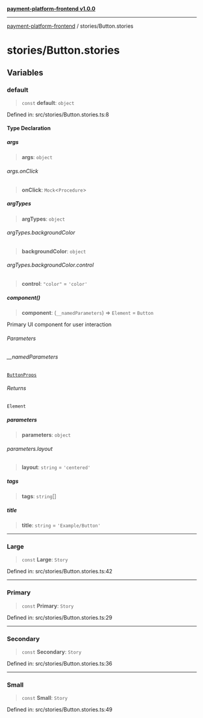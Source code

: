 [**payment-platform-frontend v1.0.0**](../README.md)

***

[payment-platform-frontend](../README.md) / stories/Button.stories

# stories/Button.stories

## Variables

### default

> `const` **default**: `object`

Defined in: src/stories/Button.stories.ts:8

#### Type Declaration

##### args

> **args**: `object`

###### args.onClick

> **onClick**: `Mock`\<`Procedure`\>

##### argTypes

> **argTypes**: `object`

###### argTypes.backgroundColor

> **backgroundColor**: `object`

###### argTypes.backgroundColor.control

> **control**: `"color"` = `'color'`

##### component()

> **component**: (`__namedParameters`) => `Element` = `Button`

Primary UI component for user interaction

###### Parameters

###### \_\_namedParameters

[`ButtonProps`](Button.md#buttonprops)

###### Returns

`Element`

##### parameters

> **parameters**: `object`

###### parameters.layout

> **layout**: `string` = `'centered'`

##### tags

> **tags**: `string`[]

##### title

> **title**: `string` = `'Example/Button'`

***

### Large

> `const` **Large**: `Story`

Defined in: src/stories/Button.stories.ts:42

***

### Primary

> `const` **Primary**: `Story`

Defined in: src/stories/Button.stories.ts:29

***

### Secondary

> `const` **Secondary**: `Story`

Defined in: src/stories/Button.stories.ts:36

***

### Small

> `const` **Small**: `Story`

Defined in: src/stories/Button.stories.ts:49
